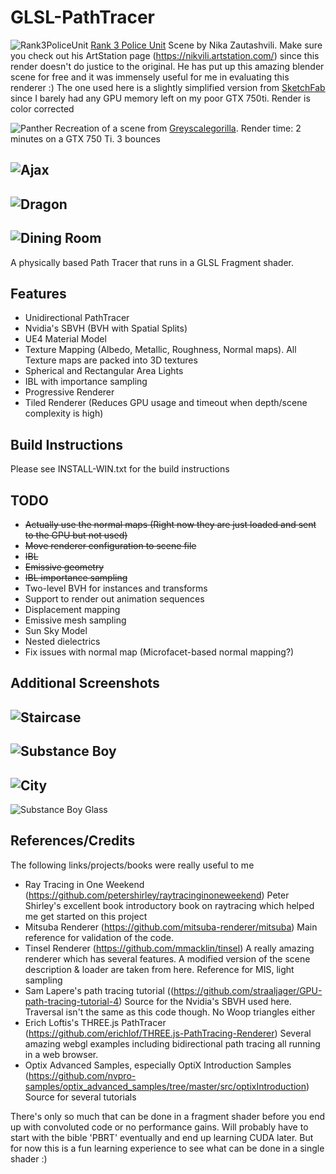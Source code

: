 
GLSL-PathTracer
==========
![Rank3PoliceUnit](./screenshots/rank3police_color_corrected.png)
[Rank 3 Police Unit](https://nikvili.artstation.com/projects/xggaR)
Scene by Nika Zautashvili. Make sure you check out his ArtStation page (https://nikvili.artstation.com/) since this render doesn't do justice to the original.
He has put up this amazing blender scene for free and it was immensely useful for me in evaluating this renderer :) The one used here is a slightly simplified version
from [SketchFab](https://sketchfab.com/models/d7698f6a7acf49c68ff0a50c5a1b1d52) since I barely had any GPU memory left on my poor GTX 750ti. Render is color corrected

![Panther](./screenshots/panther.png)
Recreation of a scene from [Greyscalegorilla](https://twitter.com/GSG3D). Render time: 2 minutes on a GTX 750 Ti. 3 bounces

![Ajax](./screenshots/ajax_materials.png) 
--------
![Dragon](./screenshots/dragon.png)
--------
![Dining Room](./screenshots/DiningRoom.png)
--------

A physically based Path Tracer that runs in a GLSL Fragment shader.

Features
--------
- Unidirectional PathTracer
- Nvidia's SBVH (BVH with Spatial Splits)
- UE4 Material Model
- Texture Mapping (Albedo, Metallic, Roughness, Normal maps). All Texture maps are packed into 3D textures
- Spherical and Rectangular Area Lights
- IBL with importance sampling
- Progressive Renderer
- Tiled Renderer (Reduces GPU usage and timeout when depth/scene complexity is high)

Build Instructions
--------
Please see INSTALL-WIN.txt for the build instructions

TODO
--------
- ~~Actually use the normal maps (Right now they are just loaded and sent to the GPU but not used)~~
- ~~Move renderer configuration to scene file~~
- ~~IBL~~
- ~~Emissive geometry~~
- ~~IBL importance sampling~~
- Two-level BVH for instances and transforms
- Support to render out animation sequences
- Displacement mapping
- Emissive mesh sampling
- Sun Sky Model 
- Nested dielectrics
- Fix issues with normal map (Microfacet-based normal mapping?)

Additional Screenshots
--------
![Staircase](./screenshots/staircase.png)
--------
![Substance Boy](./screenshots/MeetMat_Maps.png)
--------
![City](./screenshots/city.png)
--------
![Substance Boy Glass](./screenshots/GlassMat2.png)

References/Credits
--------
The following links/projects/books were really useful to me
- Ray Tracing in One Weekend (https://github.com/petershirley/raytracinginoneweekend) Peter Shirley's excellent book introductory book on raytracing which helped me get started on this project
- Mitsuba Renderer (https://github.com/mitsuba-renderer/mitsuba) Main reference for validation of the code. 
- Tinsel Renderer (https://github.com/mmacklin/tinsel) A really amazing renderer which has several features. A modified version of the scene description & loader are taken from here. Reference for MIS, light sampling
- Sam Lapere's path tracing tutorial ((https://github.com/straaljager/GPU-path-tracing-tutorial-4) Source for the Nvidia's SBVH used here. Traversal isn't the same as this code though. No Woop triangles either
- Erich Loftis's THREE.js PathTracer (https://github.com/erichlof/THREE.js-PathTracing-Renderer) Several amazing webgl examples including bidirectional path tracing all running in a web browser.
- Optix Advanced Samples, especially OptiX Introduction Samples (https://github.com/nvpro-samples/optix_advanced_samples/tree/master/src/optixIntroduction) Source for several tutorials

There's only so much that can be done in a fragment shader before you end up with convoluted code or no performance gains. Will probably have to start with the bible 'PBRT' eventually and end up learning CUDA later. 
But for now this is a fun learning experience to see what can be done in a single shader :)
